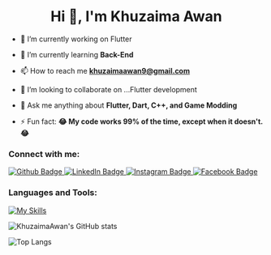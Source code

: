 <h1 align="center">Hi 👋, I'm Khuzaima Awan </h1>
<!--<img align="right" src="https://media1.giphy.com/media/qgQUggAC3Pfv687qPC/giphy.gif?cid=ecf05e47eqqjx15brfp873wrtyqmb759vf7h0xg92icatl3u&ep=v1_gifs_search&rid=giphy.gif&ct=g" alt="Programmer Gif"> -->



- 🔭 I’m currently working on Flutter

- 🌱 I’m currently learning **Back-End**

- 📫 How to reach me **khuzaimaawan9@gmail.com**

- 💞️ I’m looking to collaborate on ...Flutter development

- 💬 Ask me anything about **Flutter, Dart, C++, and Game Modding**

- ⚡ Fun fact: **😂 My code works 99% of the time, except when it doesn't. 😂**

### Connect with me:
<div id="badges">
  <a href="https://github.com/KhuzaimaAwan47">
    <img src="https://img.shields.io/badge/Github-white?style=for-the-badge&logo=Github&logoColor=black" alt="Github Badge"/>
  </a>
  <a href="https://www.linkedin.com/in/muhammad-khuzaima-919142225">
    <img src="https://img.shields.io/badge/LinkedIn-blue?style=for-the-badge&logo=linkedin&logoColor=white" alt="LinkedIn Badge"/>
  </a>
   <a href="https://www.instagram.com/khuzaima_awan_47">
    <img src="https://img.shields.io/badge/Instagram-red?style=for-the-badge&logo=instagram&logoColor=white" alt="Instagram Badge"/>
  </a>
   <a href="https://fb.com/khuzaima.awan47">
    <img src="https://img.shields.io/badge/Facebook-darkblue?style=for-the-badge&logo=facebook&logoColor=white" alt="Facebook Badge"/>
  </a>
</div>

### Languages and Tools:
[![My Skills](https://skillicons.dev/icons?i=flutter,dart,firebase,github,git,figma,cpp,vscode.&perline=5)](https://skillicons.dev)

![KhuzaimaAwan's GitHub stats](https://github-readme-stats.vercel.app/api?username=KhuzaimaAwan47&show_icons=true&theme=transparent)

![Top Langs](https://github-readme-stats.vercel.app/api/top-langs/?username=KhuzaimaAwan47&theme=dark)

